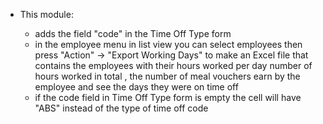 - This module:

  - adds the field "code" in the Time Off Type form
  - in the employee menu in list view you can select employees then press "Action" -\> "Export Working Days" to make an
    Excel file that contains the employees with their hours worked per day number of hours worked in total , the number
    of meal vouchers earn by the employee and see the days they were on time off
  - if the code field in Time Off Type form is empty the cell will have "ABS" instead of the type of time off code
